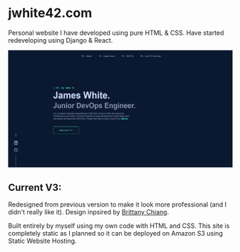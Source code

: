 # jwhite42.com

Personal website I have developed using pure HTML & CSS. Have started redeveloping using Django & React.

![Website Preview](https://github.com/whitej42/Website/blob/main/Website/static/img/preview.png)

## Current V3:
Redesigned from previous version to make it look more professional (and I didn't really like it). Design inpsired by [Brittany Chiang](https://brittanychiang.com).

Built entirely by myself using my own code with HTML and CSS. This site is completely static as I planned so it can be deployed on Amazon S3 using Static Website Hosting.
